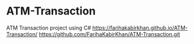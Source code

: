 # ATM-Transaction
ATM Transaction project using C#
https://farihakabirkhan.github.io/ATM-Transaction/
https://github.com/FarihaKabirKhan/ATM-Transaction.git
